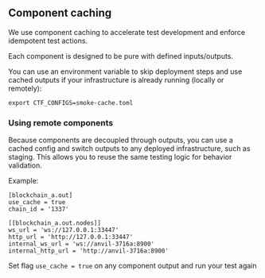 ## Component caching

We use component caching to accelerate test development and enforce idempotent test actions.

Each component is designed to be pure with defined inputs/outputs.

You can use an environment variable to skip deployment steps and use cached outputs if your infrastructure is already running (locally or remotely):

```
export CTF_CONFIGS=smoke-cache.toml
```

### Using remote components

Because components are decoupled through outputs, you can use a cached config and switch outputs to any deployed infrastructure, such as staging. This allows you to reuse the same testing logic for behavior validation.

Example:
```
[blockchain_a.out]
use_cache = true
chain_id = '1337'

[[blockchain_a.out.nodes]]
ws_url = 'ws://127.0.0.1:33447'
http_url = 'http://127.0.0.1:33447'
internal_ws_url = 'ws://anvil-3716a:8900'
internal_http_url = 'http://anvil-3716a:8900'
```
Set flag `use_cache = true` on any component output and run your test again